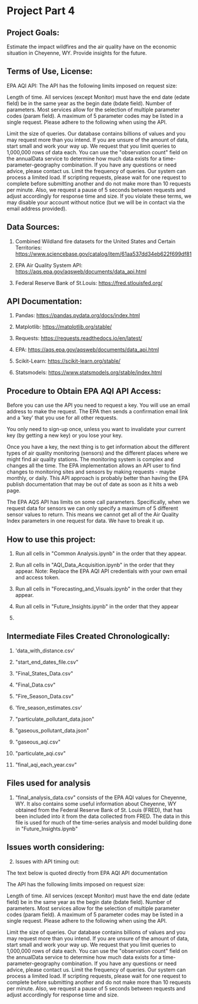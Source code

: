 # Project Part 4

## Project Goals:

Estimate the impact wildfires and the air quality have on the economic situation in Cheyenne, WY. Provide insights for the future.

## Terms of Use, License:

EPA AQI API:
The API has the following limits imposed on request size:

Length of time. All services (except Monitor) must have the end date (edate field) be in the same year as the begin date (bdate field).
Number of parameters. Most services allow for the selection of multiple parameter codes (param field). A maximum of 5 parameter codes may be listed in a single request.
Please adhere to the following when using the API.

Limit the size of queries. Our database contains billions of values and you may request more than you intend. If you are unsure of the amount of data, start small and work your way up. We request that you limit queries to 1,000,000 rows of data each. You can use the "observation count" field on the annualData service to determine how much data exists for a time-parameter-geography combination. If you have any questions or need advice, please contact us.
Limit the frequency of queries. Our system can process a limited load. If scripting requests, please wait for one request to complete before submitting another and do not make more than 10 requests per minute. Also, we request a pause of 5 seconds between requests and adjust accordingly for response time and size.
If you violate these terms, we may disable your account without notice (but we will be in contact via the email address provided).


## Data Sources: 

1. Combined Wildland fire datasets for the United States and Certain Territories: https://www.sciencebase.gov/catalog/item/61aa537dd34eb622f699df81

2. EPA Air Quality System API: https://aqs.epa.gov/aqsweb/documents/data_api.html

3. Federal Reserve Bank of St.Louis: https://fred.stlouisfed.org/



## API Documentation:

1. Pandas: https://pandas.pydata.org/docs/index.html

2. Matplotlib: https://matplotlib.org/stable/

3. Requests: https://requests.readthedocs.io/en/latest/

5. EPA: https://aqs.epa.gov/aqsweb/documents/data_api.html

6. Scikit-Learn: https://scikit-learn.org/stable/

7. Statsmodels: https://www.statsmodels.org/stable/index.html


## Procedure to Obtain EPA AQI API Access:

Before you can use the API you need to request a key. You will use an email address to make the request. The EPA then sends a confirmation email link and a 'key' that you use for all other requests.

You only need to sign-up once, unless you want to invalidate your current key (by getting a new key) or you lose your key.

Once you have a key, the next thing is to get information about the different types of air quality monitoring (sensors) and the different places where we might find air quality stations. The monitoring system is complex and changes all the time. The EPA implementation allows an API user to find changes to monitoring sites and sensors by making requests - maybe monthly, or daily. This API approach is probably better than having the EPA publish documentation that may be out of date as soon as it hits a web page.

The EPA AQS API has limits on some call parameters. Specifically, when we request data for sensors we can only specify a maximum of 5 different sensor values to return. This means we cannot get all of the Air Quality Index parameters in one request for data. We have to break it up.


## How to use this project:

1. Run all cells in "Common Analysis.ipynb" in the order that they appear.

2. Run all cells in "AQI_Data_Acquisition.ipynb" in the order that they appear.
	Note: Replace the EPA AQI API credentials with your own email and access token.

3. Run all cells in "Forecasting_and_Visuals.ipynb" in the order that they appear.

4. Run all cells in "Future_Insights.ipynb" in the order that they appear
5. 
## Intermediate Files Created Chronologically:

1. 'data_with_distance.csv'

2. "start_end_dates_file.csv" 

3. "Final_States_Data.csv" 

4. "Final_Data.csv"

5. "Fire_Season_Data.csv"

6. 'fire_season_estimates.csv'

7. "particulate_pollutant_data.json"

8. "gaseous_pollutant_data.json"

9. "gaseous_aqi.csv"

10. "particulate_aqi.csv"

11. "final_aqi_each_year.csv"

## Files used for analysis

1. "final_analysis_data.csv" consists of the EPA AQI values for Cheyenne, WY. It also contains some useful information about Cheyenne, WY obtained from the Federal Reserve Bank of St. Louis
   (FRED), that has been included into it from the data collected from FRED. The data in this file is used for much of the time-series analysis and model building done in "Future_Insights.ipynb"
   
## Issues worth considering:

2. Issues with API timing out:

The text below is quoted directly from EPA AQI API documentation

The API has the following limits imposed on request size:

Length of time. All services (except Monitor) must have the end date (edate field) be in the same year as the begin date (bdate field).
Number of parameters. Most services allow for the selection of multiple parameter codes (param field). A maximum of 5 parameter codes may be listed in a single request.
Please adhere to the following when using the API.

Limit the size of queries. Our database contains billions of values and you may request more than you intend. If you are unsure of the amount of data, start small and work your way up. We request that you limit queries to 1,000,000 rows of data each. You can use the "observation count" field on the annualData service to determine how much data exists for a time-parameter-geography combination. If you have any questions or need advice, please contact us.
Limit the frequency of queries. Our system can process a limited load. If scripting requests, please wait for one request to complete before submitting another and do not make more than 10 requests per minute. Also, we request a pause of 5 seconds between requests and adjust accordingly for response time and size.
